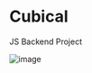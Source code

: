 # Cubical
JS Backend Project

![image](https://user-images.githubusercontent.com/94979851/218081434-0918c387-5134-4e71-bd33-e90438e62e11.png)

